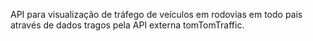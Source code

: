 API para visualização de tráfego de veículos em rodovias em todo país através de dados tragos pela API externa tomTomTraffic.
